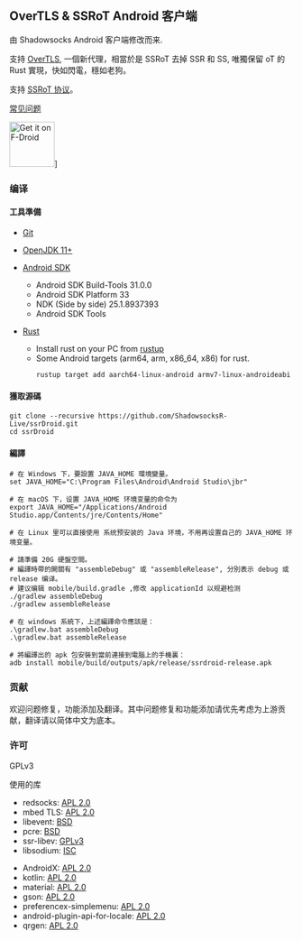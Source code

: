 ## OverTLS & SSRoT Android 客户端

由 Shadowsocks Android 客户端修改而来. 

支持 [OverTLS](https://github.com/ShadowsocksR-Live/overtls), 一個新代理，相當於是 SSRoT 去掉 SSR 和 SS, 唯獨保留 oT 的 Rust 實現，快如閃電，穩如老狗。

支持 [SSRoT 协议](https://github.com/ShadowsocksR-Live/shadowsocksr-native/wiki)。

[常见问题](FAQ.md)

[<img src="https://f-droid.org/badge/get-it-on-zh-hant.png"
    alt="Get it on F-Droid"
    height="80">](https://f-droid.org/packages/com.ssrlive.ssrdroid)]

### 编译

#### 工具準備

* [Git](https://git-scm.com/downloads)
* [OpenJDK 11+](https://jdk.java.net/)
* [Android SDK](https://developer.android.com/studio#command-tools)
  - Android SDK Build-Tools 31.0.0
  - Android SDK Platform 33
  - NDK (Side by side) 25.1.8937393
  - Android SDK Tools

* [Rust](https://rust-lang.org/)
  - Install rust on your PC from [rustup](https://rustup.rs/)
  - Some Android targets (arm64, arm, x86_64, x86) for rust.
    ```bash
    rustup target add aarch64-linux-android armv7-linux-androideabi i686-linux-android x86_64-linux-android
    ```

#### 獲取源碼

```shell script
git clone --recursive https://github.com/ShadowsocksR-Live/ssrDroid.git
cd ssrDroid
```

#### 編譯

```shell script
# 在 Windows 下，要設置 JAVA_HOME 環境變量。
set JAVA_HOME="C:\Program Files\Android\Android Studio\jbr"

# 在 macOS 下，设置 JAVA_HOME 环境变量的命令为
export JAVA_HOME="/Applications/Android Studio.app/Contents/jre/Contents/Home"

# 在 Linux 里可以直接使用 系统预安装的 Java 环境，不用再设置自己的 JAVA_HOME 环境变量。

# 請準備 20G 硬盤空間。
# 編譯時帶的開關有 "assembleDebug" 或 "assembleRelease", 分別表示 debug 或 release 编译。
# 建议编辑 mobile/build.gradle ,修改 applicationId 以规避检测
./gradlew assembleDebug
./gradlew assembleRelease

# 在 windows 系統下，上述編譯命令應該是：
.\gradlew.bat assembleDebug
.\gradlew.bat assembleRelease

# 將編譯出的 apk 包安裝到當前連接到電腦上的手機裏：
adb install mobile/build/outputs/apk/release/ssrdroid-release.apk
```

### 贡献

欢迎问题修复，功能添加及翻译。其中问题修复和功能添加请优先考虑为上游贡献，翻译请以简体中文为底本。

### 许可

GPLv3

使用的库

<ul>
    <li>redsocks: <a href="https://github.com/shadowsocks/redsocks/blob/shadowsocks-android/README">APL 2.0</a></li>
    <li>mbed TLS: <a href="https://github.com/ARMmbed/mbedtls/blob/development/LICENSE">APL 2.0</a></li>
    <li>libevent: <a href="https://github.com/shadowsocks/libevent/blob/master/LICENSE">BSD</a></li>
    <li>pcre: <a href="https://android.googlesource.com/platform/external/pcre/+/master/dist2/LICENCE">BSD</a></li>
    <li>ssr-libev: <a href="https://github.com/ssrlive/ssr-libev/blob/master/LICENSE">GPLv3</a></li>
    <li>libsodium: <a href="https://github.com/jedisct1/libsodium/blob/master/LICENSE">ISC</a></li>
</ul>

<ul>
    <li>AndroidX: <a href="https://android.googlesource.com/platform/frameworks/support/+/androidx-master-dev/LICENSE.txt">APL 2.0</a></li>
    <li>kotlin: <a href="https://github.com/JetBrains/kotlin/blob/master/license/LICENSE.txt">APL 2.0</a></li>
    <li>material: <a href="https://github.com/material-components/material-components-android/blob/master/LICENSE">APL 2.0</a></li>
    <li>gson: <a href="https://github.com/google/gson/blob/master/LICENSE">APL 2.0</a></li>
    <li>preferencex-simplemenu: <a href="https://github.com/takisoft/preferencex-android/blob/master/LICENSE">APL 2.0</a></li>
    <li>android-plugin-api-for-locale: <a href="https://github.com/twofortyfouram/android-plugin-api-for-locale/blob/master/LICENSE.txt">APL 2.0</a></li>
    <li>qrgen: <a href="https://github.com/kenglxn/QRGen">APL 2.0</a></li>
</ul>

